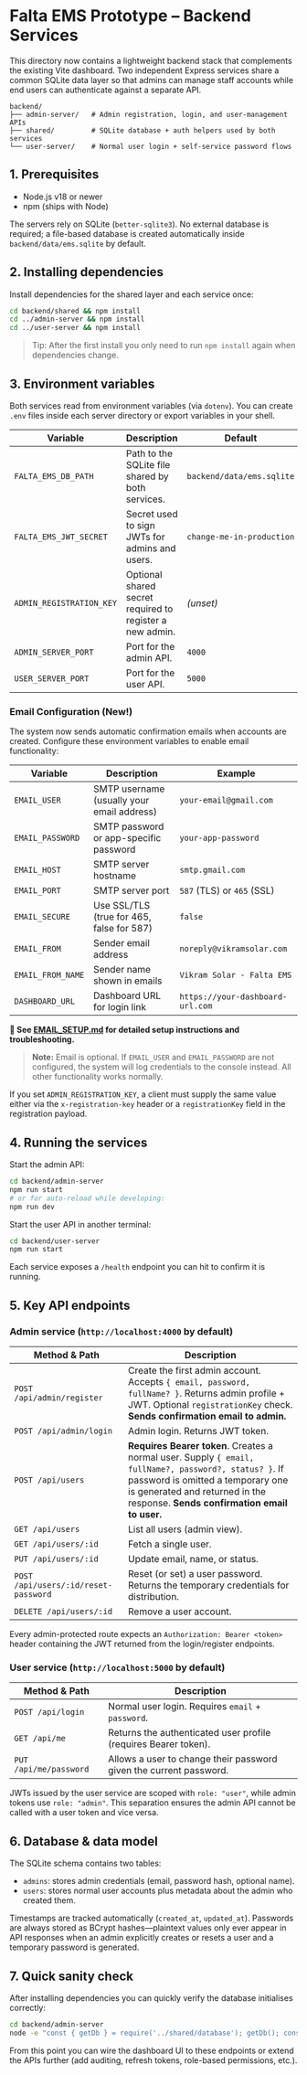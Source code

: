 # Falta EMS Prototype – Backend Services

This directory now contains a lightweight backend stack that complements the existing Vite
dashboard. Two independent Express services share a common SQLite data layer so that admins
can manage staff accounts while end users can authenticate against a separate API.

```
backend/
├── admin-server/   # Admin registration, login, and user-management APIs
├── shared/         # SQLite database + auth helpers used by both services
└── user-server/    # Normal user login + self-service password flows
```

## 1. Prerequisites

- Node.js v18 or newer
- npm (ships with Node)

The servers rely on SQLite (`better-sqlite3`). No external database is required; a file-based
database is created automatically inside `backend/data/ems.sqlite` by default.

## 2. Installing dependencies

Install dependencies for the shared layer and each service once:

```bash
cd backend/shared && npm install
cd ../admin-server && npm install
cd ../user-server && npm install
```

> Tip: After the first install you only need to run `npm install` again when dependencies change.

## 3. Environment variables

Both services read from environment variables (via `dotenv`). You can create `.env` files
inside each server directory or export variables in your shell.

| Variable | Description | Default |
| --- | --- | --- |
| `FALTA_EMS_DB_PATH` | Path to the SQLite file shared by both services. | `backend/data/ems.sqlite` |
| `FALTA_EMS_JWT_SECRET` | Secret used to sign JWTs for admins and users. | `change-me-in-production` |
| `ADMIN_REGISTRATION_KEY` | Optional shared secret required to register a new admin. | *(unset)* |
| `ADMIN_SERVER_PORT` | Port for the admin API. | `4000` |
| `USER_SERVER_PORT` | Port for the user API. | `5000` |

### Email Configuration (New!)

The system now sends automatic confirmation emails when accounts are created. Configure these
environment variables to enable email functionality:

| Variable | Description | Example |
| --- | --- | --- |
| `EMAIL_USER` | SMTP username (usually your email address) | `your-email@gmail.com` |
| `EMAIL_PASSWORD` | SMTP password or app-specific password | `your-app-password` |
| `EMAIL_HOST` | SMTP server hostname | `smtp.gmail.com` |
| `EMAIL_PORT` | SMTP server port | `587` (TLS) or `465` (SSL) |
| `EMAIL_SECURE` | Use SSL/TLS (true for 465, false for 587) | `false` |
| `EMAIL_FROM` | Sender email address | `noreply@vikramsolar.com` |
| `EMAIL_FROM_NAME` | Sender name shown in emails | `Vikram Solar - Falta EMS` |
| `DASHBOARD_URL` | Dashboard URL for login link | `https://your-dashboard-url.com` |

**📧 See [EMAIL_SETUP.md](./EMAIL_SETUP.md) for detailed setup instructions and troubleshooting.**

> **Note:** Email is optional. If `EMAIL_USER` and `EMAIL_PASSWORD` are not configured, the system
> will log credentials to the console instead. All other functionality works normally.

If you set `ADMIN_REGISTRATION_KEY`, a client must supply the same value either via the
`x-registration-key` header or a `registrationKey` field in the registration payload.

## 4. Running the services

Start the admin API:

```bash
cd backend/admin-server
npm run start
# or for auto-reload while developing:
npm run dev
```

Start the user API in another terminal:

```bash
cd backend/user-server
npm run start
```

Each service exposes a `/health` endpoint you can hit to confirm it is running.

## 5. Key API endpoints

### Admin service (`http://localhost:4000` by default)

| Method & Path | Description |
| --- | --- |
| `POST /api/admin/register` | Create the first admin account. Accepts `{ email, password, fullName? }`. Returns admin profile + JWT. Optional `registrationKey` check. **Sends confirmation email to admin.** |
| `POST /api/admin/login` | Admin login. Returns JWT token. |
| `POST /api/users` | **Requires Bearer token**. Creates a normal user. Supply `{ email, fullName?, password?, status? }`. If password is omitted a temporary one is generated and returned in the response. **Sends confirmation email to user.** |
| `GET /api/users` | List all users (admin view). |
| `GET /api/users/:id` | Fetch a single user. |
| `PUT /api/users/:id` | Update email, name, or status. |
| `POST /api/users/:id/reset-password` | Reset (or set) a user password. Returns the temporary credentials for distribution. |
| `DELETE /api/users/:id` | Remove a user account. |

Every admin-protected route expects an `Authorization: Bearer <token>` header containing the JWT
returned from the login/register endpoints.

### User service (`http://localhost:5000` by default)

| Method & Path | Description |
| --- | --- |
| `POST /api/login` | Normal user login. Requires `email` + `password`. |
| `GET /api/me` | Returns the authenticated user profile (requires Bearer token). |
| `PUT /api/me/password` | Allows a user to change their password given the current password. |

JWTs issued by the user service are scoped with `role: "user"`, while admin tokens use `role: "admin"`.
This separation ensures the admin API cannot be called with a user token and vice versa.

## 6. Database & data model

The SQLite schema contains two tables:

- `admins`: stores admin credentials (email, password hash, optional name).
- `users`: stores normal user accounts plus metadata about the admin who created them.

Timestamps are tracked automatically (`created_at`, `updated_at`). Passwords are always stored as
BCrypt hashes—plaintext values only ever appear in API responses when an admin explicitly creates
or resets a user and a temporary password is generated.

## 7. Quick sanity check

After installing dependencies you can quickly verify the database initialises correctly:

```bash
cd backend/admin-server
node -e "const { getDb } = require('../shared/database'); getDb(); console.log('DB ready');"
```

From this point you can wire the dashboard UI to these endpoints or extend the APIs further
(add auditing, refresh tokens, role-based permissions, etc.).
